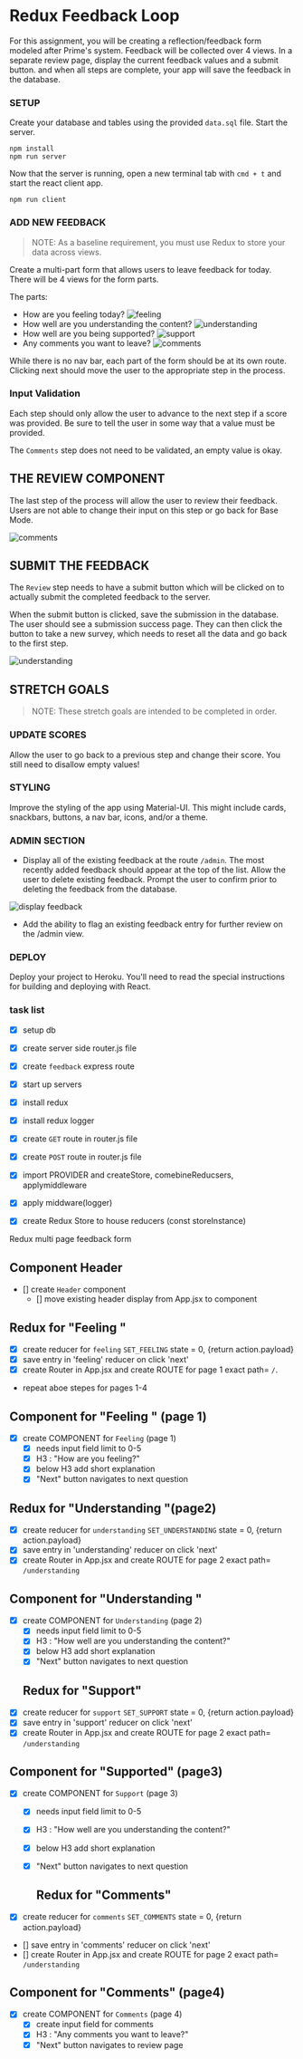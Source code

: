# Redux Feedback Loop

For this assignment, you will be creating a reflection/feedback form modeled after Prime's system. Feedback will be collected over 4 views. In a separate review page, display the current feedback values and a submit button. and when all steps are complete, your app will save the feedback in the database. 

### SETUP

Create your database and tables using the provided `data.sql` file. Start the server.

```
npm install
npm run server
```

Now that the server is running, open a new terminal tab with `cmd + t` and start the react client app.

```
npm run client
```

### ADD NEW FEEDBACK

> NOTE: As a baseline requirement, you must use Redux to store your data across views.

Create a multi-part form that allows users to leave feedback for today. 
There will be 4 views for the form parts.

The parts:
- How are you feeling today?
![feeling](wireframes/feeling.png)
- How well are you understanding the content?
![understanding](wireframes/understanding.png)
- How well are you being supported?
![support](wireframes/supported.png)
- Any comments you want to leave?
![comments](wireframes/comments.png)

While there is no nav bar, each part of the form should be at its own route. Clicking next should move the user to the appropriate step in the process.

### Input Validation

Each step should only allow the user to advance to the next step if a score was provided. Be sure to tell the user in some way that a value must be provided.

The `Comments` step does not need to be validated, an empty value is okay.

## THE REVIEW COMPONENT

The last step of the process will allow the user to review their feedback. Users are not able to change their input on this step or go back for Base Mode. 

![comments](wireframes/review-active.png)

## SUBMIT THE FEEDBACK

The `Review` step needs to have a submit button which will be clicked on to actually submit the completed feedback to the server.

When the submit button is clicked, save the submission in the database. The user should see a submission success page. They can then click the button to take a new survey, which needs to reset all the data and go back to the first step.

![understanding](wireframes/page-five.png)


## STRETCH GOALS

> NOTE: These stretch goals are intended to be completed in order.

### UPDATE SCORES

Allow the user to go back to a previous step and change their score. You still need to disallow empty values!

### STYLING
Improve the styling of the app using Material-UI. This might include cards, snackbars, buttons, a nav bar, icons, and/or a theme. 

### ADMIN SECTION

- Display all of the existing feedback at the route `/admin`. The most recently added feedback should appear at the top of the list. Allow the user to delete existing feedback. Prompt the user to confirm prior to deleting the feedback from the database.

![display feedback](wireframes/admin.png)

- Add the ability to flag an existing feedback entry for further review on the /admin view.

### DEPLOY
Deploy your project to Heroku. You'll need to read the special instructions for building and deploying with React. 


### task list

- [x] setup db
- [x] create server side router.js file
- [x] create `feedback` express route
- [x] start up servers
- [x] install redux
- [x] install redux logger
- [x] create `GET` route in router.js file
- [x] create `POST` route in router.js file
- [x] import PROVIDER and createStore, comebineReducsers, applymiddleware
- [x] apply middware(logger)
- [x] create Redux Store to house reducers (const storeInstance)



Redux multi page feedback form
## Component Header 
- [] create `Header` component
    - [] move existing header display from App.jsx to component

## Redux for "Feeling " 
- [x] create reducer for `feeling` 
    `SET_FEELING` state = 0, {return action.payload}
- [x] save entry in 'feeling' reducer on click 'next' 
- [x] create Router in App.jsx and create ROUTE for page 1 exact path= `/`.
- repeat aboe stepes for pages 1-4

## Component for "Feeling " (page 1)
- [x] create COMPONENT for `Feeling`  (page 1)
    - [x] needs input field limit to 0-5
    - [x]  H3 : "How are you feeling?"
    - [x] below H3 add short explanation
    - [x] "Next" button navigates to next question

## Redux for "Understanding "(page2) 
- [x] create reducer for `understanding` 
    `SET_UNDERSTANDING` state = 0, {return action.payload}
- [x] save entry in 'understanding' reducer on click 'next' 
- [x] create Router in App.jsx and create ROUTE for page 2 exact path= `/understanding`

## Component for "Understanding "
- [x] create COMPONENT for `Understanding`  (page 2)
    - [x] needs input field limit to 0-5
    - [x]  H3 : "How well are you understanding the content?"
    - [x] below H3 add short explanation
    - [x] "Next" button navigates to next question

    ## Redux for "Support" 
- [x] create reducer for `support` 
    `SET_SUPPORT` state = 0, {return action.payload}
- [x] save entry in 'support' reducer on click 'next' 
- [x] create Router in App.jsx and create ROUTE for page 2 exact path= `/understanding`

## Component for "Supported" (page3) 
- [x] create COMPONENT for `Support`  (page 3)
    - [x] needs input field limit to 0-5
    - [x]  H3 : "How well are you understanding the content?"
    - [x] below H3 add short explanation
    - [x] "Next" button navigates to next question

       ## Redux for "Comments" 
- [x] create reducer for `comments` 
    `SET_COMMENTS` state = 0, {return action.payload}
- [] save entry in 'comments' reducer on click 'next' 
- [] create Router in App.jsx and create ROUTE for page 2 exact path= `/understanding`

## Component for "Comments" (page4) 
- [x] create COMPONENT for `Comments`  (page 4)
    - [x] create input field for comments
    - [x]  H3 : "Any comments you want to leave?" 
    - [x] "Next" button navigates to review page
